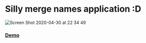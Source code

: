 # Silly merge names application :D

![Screen Shot 2020-04-30 at 22 34 49](https://user-images.githubusercontent.com/25509132/80777302-1c28f900-8b3b-11ea-9778-519534169778.png)

### [Demo](https://daianesl.github.io/silly-merge-names/)
